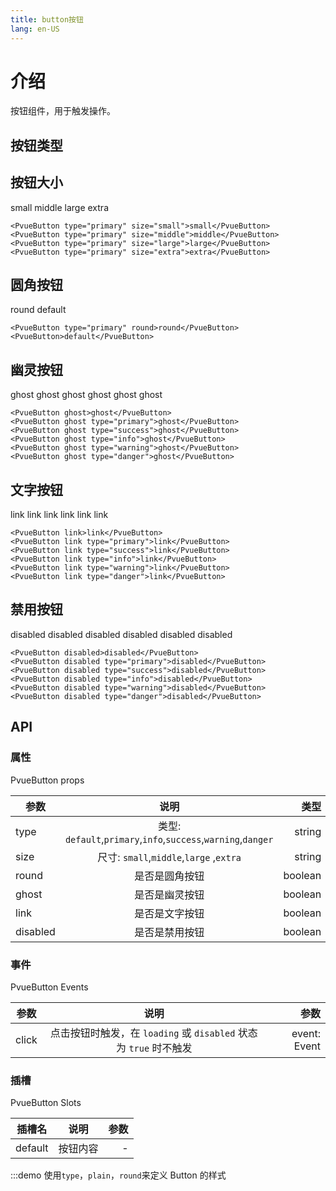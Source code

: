 ```yaml
---
title: button按钮
lang: en-US
---
```


# 介绍

按钮组件，用于触发操作。

<script setup>
  const handleClick = ()=> console.log(12)
</script>

## 按钮类型

<preview path="../demos/button/button-type.vue" title="按钮类型" description="定义了按钮的颜色"></preview>

## 按钮大小

<div class="children-space10">
  <PvueButton type="primary" size="small">small</PvueButton>
  <PvueButton type="primary" size="middle">middle</PvueButton>
  <PvueButton type="primary" size="large">large</PvueButton>
  <PvueButton type="primary" size="extra">extra</PvueButton>
</div>

```vue
<PvueButton type="primary" size="small">small</PvueButton>
<PvueButton type="primary" size="middle">middle</PvueButton>
<PvueButton type="primary" size="large">large</PvueButton>
<PvueButton type="primary" size="extra">extra</PvueButton>
```

## 圆角按钮

<div class="children-space10">
  <PvueButton type="primary" round>round</PvueButton>
  <PvueButton>default</PvueButton>
</div>

```vue
<PvueButton type="primary" round>round</PvueButton>
<PvueButton>default</PvueButton>
```

## 幽灵按钮

<div class="children-space10">
  <PvueButton ghost>ghost</PvueButton>
  <PvueButton ghost type="primary">ghost</PvueButton>
  <PvueButton ghost type="success">ghost</PvueButton>
  <PvueButton ghost type="info">ghost</PvueButton>
  <PvueButton ghost type="warning">ghost</PvueButton>
  <PvueButton ghost type="danger">ghost</PvueButton>
</div>

```vue
<PvueButton ghost>ghost</PvueButton>
<PvueButton ghost type="primary">ghost</PvueButton>
<PvueButton ghost type="success">ghost</PvueButton>
<PvueButton ghost type="info">ghost</PvueButton>
<PvueButton ghost type="warning">ghost</PvueButton>
<PvueButton ghost type="danger">ghost</PvueButton>
```

## 文字按钮

<div class="children-space10">
  <PvueButton link>link</PvueButton>
  <PvueButton link type="primary">link</PvueButton>
  <PvueButton link type="success">link</PvueButton>
  <PvueButton link type="info">link</PvueButton>
  <PvueButton link type="warning">link</PvueButton>
  <PvueButton link type="danger">link</PvueButton>
</div>

```vue
<PvueButton link>link</PvueButton>
<PvueButton link type="primary">link</PvueButton>
<PvueButton link type="success">link</PvueButton>
<PvueButton link type="info">link</PvueButton>
<PvueButton link type="warning">link</PvueButton>
<PvueButton link type="danger">link</PvueButton>
```

## 禁用按钮

<div class="children-space10">
  <PvueButton disabled>disabled</PvueButton>
  <PvueButton disabled type="primary">disabled</PvueButton>
  <PvueButton disabled type="success">disabled</PvueButton>
  <PvueButton disabled type="info">disabled</PvueButton>
  <PvueButton disabled type="warning">disabled</PvueButton>
  <PvueButton disabled type="danger">disabled</PvueButton>
</div>

```vue
<PvueButton disabled>disabled</PvueButton>
<PvueButton disabled type="primary">disabled</PvueButton>
<PvueButton disabled type="success">disabled</PvueButton>
<PvueButton disabled type="info">disabled</PvueButton>
<PvueButton disabled type="warning">disabled</PvueButton>
<PvueButton disabled type="danger">disabled</PvueButton>
```

## API

### 属性

PvueButton props

| 参数     |                             说明                              |    类型 |  默认值 |
| -------- | :-----------------------------------------------------------: | ------: | ------: |
| type     | 类型: `default`,`primary`,`info`,`success`,`warning`,`danger` |  string | default |
| size     |            尺寸: `small`,`middle`,`large` ,`extra`            |  string |  middle |
| round    |                        是否是圆角按钮                         | boolean |   false |
| ghost    |                        是否是幽灵按钮                         | boolean |   false |
| link     |                        是否是文字按钮                         | boolean |   false |
| disabled |                        是否是禁用按钮                         | boolean |   false |

### 事件

PvueButton Events

| 参数  |                               说明                                |         参数 |
| ----- | :---------------------------------------------------------------: | -----------: |
| click | 点击按钮时触发，在 `loading` 或 `disabled` 状态为 `true` 时不触发 | event: Event |

### 插槽

PvueButton Slots

| 插槽名  |   说明   | 参数 |
| ------- | :------: | ---: |
| default | 按钮内容 |    - |

:::demo 使用`type`，`plain`，`round`来定义 Button 的样式
